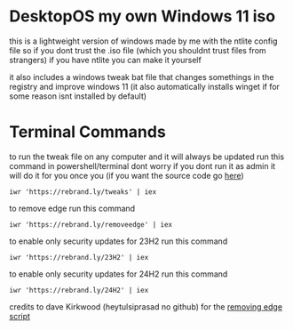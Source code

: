 # DesktopOS my own Windows 11 iso 

this is a lightweight version of windows made by me with the ntlite config file so if you dont trust the .iso file (which you shouldnt trust files from strangers) if you have ntlite you can make it yourself

it also includes a windows tweak bat file that changes somethings in the registry and improve windows 11 (it also automatically installs winget if for some reason isnt installed by default)

# Terminal Commands
to run the tweak file on any computer and it will always be updated run this command in powershell/terminal dont worry if you dont run it as admin it will do it for you once you (if you want the source code go [here](https://raw.githubusercontent.com/Panos0210/DesktopOS/refs/heads/main/All%20Tweaks.bat))
```
iwr 'https://rebrand.ly/tweaks' | iex
```

to remove edge run this command
```
iwr 'https://rebrand.ly/removeedge' | iex
```

to enable only security updates for 23H2 run this command
```
iwr 'https://rebrand.ly/23H2' | iex
```

to enable only security updates for 24H2 run this command
```
iwr 'https://rebrand.ly/24H2' | iex
```

credits to dave Kirkwood (heytulsiprasad no github) for the [removing edge script](https://gist.github.com/heytulsiprasad/670b7451a1931cfd354c4813c74ac181)
